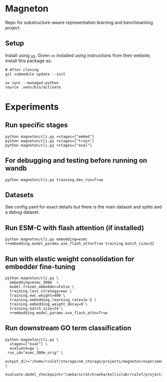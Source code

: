# Magneton

Repo for substructure-aware representation learning and benchmarking project.

## Setup

Install using [`uv`](https://docs.astral.sh/uv/). Given `uv` installed using instructions from their website, install this package as:
```
# After cloning
git submodule update --init

uv sync --managed-python
source .venv/bin/activate
```

# Experiments

## Run specific stages
```
python magneton/cli.py +stages=["embed"]
python magneton/cli.py +stages=["train"]
python magneton/cli.py +stages=["eval"]
```

## For debugging and testing before running on wandb
```
python magneton/cli.py training.dev_run=True
```

## Datasets
See config.yaml for exact details but there is the main dataset and splits and a debug dataset.

## Run ESM-C with flash attention (if installed)
```
python magneton/cli.py embedding=esmc ++embedding.model_params.use_flash_attn=True training.batch_size=32
```

## Run with elastic weight consolidation for embedder fine-tuning
```
python magneton/cli.py \
  embedding=esmc_300m  \
  model.frozen_embedder=False \
  training.loss_strategy=ewc \
  training.ewc_weight=400 \
  training.embedding_learning_rate=1e-5 \
  training.embedding_weight_decay=0 \
  training.batch_size=24 \
  ++embedding.model_params.use_flash_attn=True
```
## Run downstream GO term classification
```
python magneton/cli.py \
  stages=["eval"] \
  evaluate=go \
 run_id="esmc_300m_orig" \
  output_dir="/home/rcalef/storage/om_storage/projects/magneton/experiments/downstream_evals/esmc_300m_orig" \
 evaluate.model_checkpoint="/weka/scratch/weka/kellislab/rcalef/projects/magneton/experiments/no_finetune/esmc_300m_domain/model_esmc_300m_domain.pt" 
 ```
